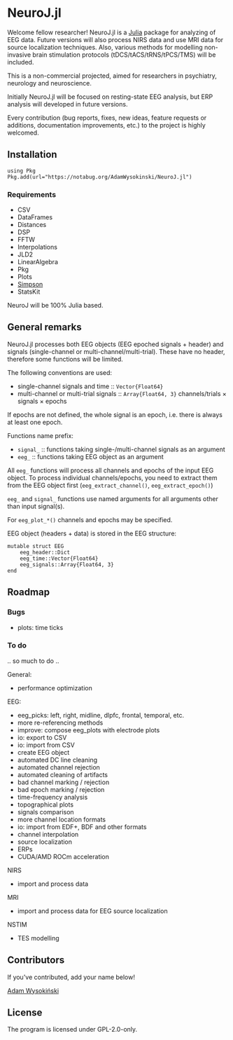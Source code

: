 # NeuroJ.jl

Welcome fellow researcher! NeuroJ.jl is a [Julia](https://julialang.org) package for analyzing of EEG data. Future versions will also process NIRS data and use MRI data for source localization techniques. Also, various methods for modelling non-invasive brain stimulation protocols (tDCS/tACS/tRNS/tPCS/TMS) will be included.

This is a non-commercial projected, aimed for researchers in psychiatry, neurology and neuroscience.

Initially NeuroJ.jl will be focused on resting-state EEG analysis, but ERP analysis will developed in future versions.

Every contribution (bug reports, fixes, new ideas, feature requests or additions, documentation improvements, etc.) to the project is highly welcomed.

## Installation

```
using Pkg
Pkg.add(url="https://notabug.org/AdamWysokinski/NeuroJ.jl")
```

### Requirements

- CSV
- DataFrames
- Distances
- DSP
- FFTW
- Interpolations
- JLD2
- LinearAlgebra
- Pkg
- Plots
- [Simpson](https://notabug.org/AdamWysokinski/Simpson.jl)
- StatsKit

NeuroJ will be 100% Julia based.

## General remarks

NeuroJ.jl processes both EEG objects (EEG epoched signals + header) and signals (single-channel or multi-channel/multi-trial). These have no header, therefore some functions will be limited.

The following conventions are used:

- single-channel signals and time      :: `Vector{Float64}`
- multi-channel or multi-trial signals :: `Array{Float64, 3}` channels/trials × signals × epochs

If epochs are not defined, the whole signal is an epoch, i.e. there is always at least one epoch.

Functions name prefix:

- `signal_`  :: functions taking single-/multi-channel signals as an argument
- `eeg_`     :: functions taking EEG object as an argument

All `eeg_` functions will process all channels and epochs of the input EEG object. To process individual channels/epochs, you need to extract them from the EEG object first (`eeg_extract_channel()`, `eeg_extract_epoch()`)

`eeg_` and `signal_` functions use named arguments for all arguments other than input signal(s).

For `eeg_plot_*()` channels and epochs may be specified.

EEG object (headers + data) is stored in the EEG structure:
```
mutable struct EEG
    eeg_header::Dict
    eeg_time::Vector{Float64}
    eeg_signals::Array{Float64, 3}
end
```

## Roadmap

### Bugs

- plots: time ticks

### To do

.. so much to do ..

General:
- performance optimization

EEG:
- eeg_picks: left, right, midline, dlpfc, frontal, temporal, etc.
- more re-referencing methods
- improve: compose eeg_plots with electrode plots
- io: export to CSV
- io: import from CSV
- create EEG object
- automated DC line cleaning
- automated channel rejection
- automated cleaning of artifacts
- bad channel marking / rejection
- bad epoch marking / rejection
- time-frequency analysis
- topographical plots
- signals comparison
- more channel location formats
- io: import from EDF+, BDF and other formats
- channel interpolation
- source localization
- ERPs
- CUDA/AMD ROCm acceleration

NIRS
- import and process data

MRI
- import and process data for EEG source localization

NSTIM
- TES modelling

## Contributors

If you've contributed, add your name below!

[Adam Wysokiński](adam.wysokinski@umed.lodz.pl)

## License

The program is licensed under GPL-2.0-only.